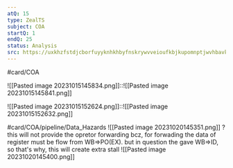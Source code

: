 ```yaml
---
atQ: 15
type: ZealTS
subject: COA
startQ: 1
endQ: 25
status: Analysis
src: https://uxkhzfstdjcborfuyyknhkhbyfnskrywvveioufkbjkupomnptjwvhbavkysuhi.vercel.app/solution.html?testId=62cea705550abd866f9de327&test_id=25
---
```

#card/COA


![[Pasted image 20231015145834.png]]::![[Pasted image 20231015145841.png]] <!--SR:!2023-12-30,18,250-->

![[Pasted image 20231015152624.png]]::![[Pasted image 20231015152632.png]] <!--SR:!2024-01-11,48,250-->

#card/COA/pipeline/Data_Hazards
![[Pasted image 20231020145351.png]]
?
this will not provide the opretor forwarding bcz, for forwading the data of register must be flow from WB=>PO(EX). but in question the gave WB=>ID, so that's why, this will create extra stall
![[Pasted image 20231020145400.png]] <!--SR:!2023-12-29,29,290-->
